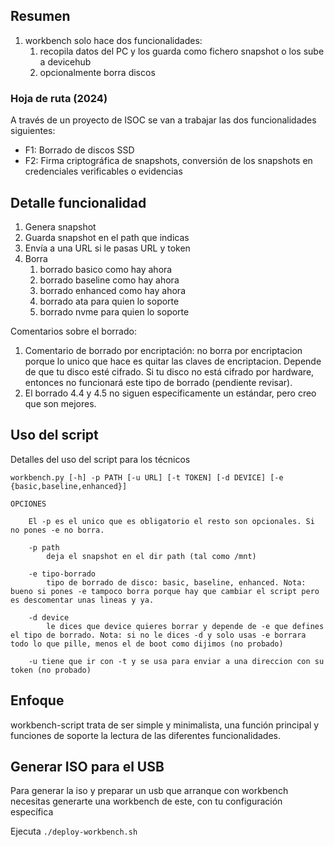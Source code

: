 ## Resumen

1. workbench solo hace dos funcionalidades:
    1. recopila datos del PC y los guarda como fichero snapshot o los sube a devicehub
    2. opcionalmente borra discos

### Hoja de ruta (2024)

A través de un proyecto de ISOC se van a trabajar las dos funcionalidades siguientes:

- F1: Borrado de discos SSD
- F2: Firma criptográfica de snapshots, conversión de los snapshots en credenciales verificables o evidencias

## Detalle funcionalidad

1. Genera snapshot
2. Guarda snapshot en el path que indicas
3. Envía a una URL si le pasas URL y token
4. Borra
   1. borrado basico como hay ahora
   2. borrado baseline como hay ahora
   3. borrado enhanced como hay ahora
   4. borrado ata para quien lo soporte
   5. borrado nvme para quien lo soporte

Comentarios sobre el borrado:

1. Comentario de borrado por encriptación: no borra por encriptacion porque lo unico que hace es quitar las claves de encriptacion. Depende de que tu disco esté cifrado. Si tu disco no está cifrado por hardware, entonces no funcionará este tipo de borrado (pendiente revisar).
2. El borrado 4.4 y 4.5 no siguen especificamente un estándar, pero creo que son mejores.

## Uso del script

Detalles del uso del script para los técnicos

```
workbench.py [-h] -p PATH [-u URL] [-t TOKEN] [-d DEVICE] [-e {basic,baseline,enhanced}]

OPCIONES

    El -p es el unico que es obligatorio el resto son opcionales. Si no pones -e no borra.

    -p path
        deja el snapshot en el dir path (tal como /mnt)

    -e tipo-borrado
        tipo de borrado de disco: basic, baseline, enhanced. Nota: bueno si pones -e tampoco borra porque hay que cambiar el script pero es descomentar unas lineas y ya.

    -d device
        le dices que device quieres borrar y depende de -e que defines el tipo de borrado. Nota: si no le dices -d y solo usas -e borrara todo lo que pille, menos el de boot como dijimos (no probado)

    -u tiene que ir con -t y se usa para enviar a una direccion con su token (no probado)
```

## Enfoque

workbench-script trata de ser simple y minimalista, una función principal y funciones de soporte la lectura de las diferentes funcionalidades.

## Generar ISO para el USB

Para generar la iso y preparar un usb que arranque con workbench necesitas generarte una workbench de este, con tu configuración específica

Ejecuta `./deploy-workbench.sh`
